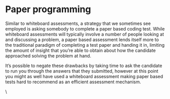 # Paper programming

Similar to whiteboard assessments, a strategy that we sometimes see employed is asking somebody to complete a paper based coding test. While whiteboard assessments will typically involve a number of people looking at and discussing a problem, a paper based assessment lends itself more to the traditional paradigm of completing a test paper and handing it in, limiting the amount of insight that you’re able to obtain about how the candidate approached solving the problem at hand.

It’s possible to negate these drawbacks by taking time to ask the candidate to run you through the answers that they submitted, however at this point you might as well have used a whiteboard assessment making paper based tests hard to recommend as an efficient assessment mechanism.

\
